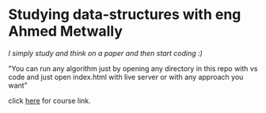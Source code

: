 # Studying data-structures with eng Ahmed Metwally

<i>I simply study and think on a paper and then start coding :)</i>

"You can run any algorithm just by opening any directory in this repo with vs code and just open index.html with live server or with any approach you want"

click [here](https://cloudnativebasecamp.com/courses/ds01/) for course link.
